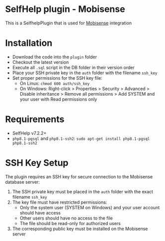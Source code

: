 # SelfHelp plugin - Mobisense

This is a SelfhelpPlugin that is used for [Mobisense](https://apps.apple.com/us/app/mobisense-unibe/id1610936488) integration


# Installation

 - Download the code into the `plugin` folder
 - Checkout the latest version 
 - Execute all `.sql` script in the DB folder in their version order
 - Place your SSH private key in the `auth` folder with the filename `ssh_key`
 - Set proper permissions for the SSH key file:
   - On Linux: `chmod 600 auth/ssh_key`
   - On Windows: Right-click > Properties > Security > Advanced > Disable inheritance > Remove all permissions > Add SYSTEM and your user with Read permissions only

# Requirements

 - SelfHelp v7.2.2+ 
 - `php8.1-pgsql` and `php8.1-ssh2`:  `sudo apt-get install php8.1-pgsql php8.1-ssh2`

# SSH Key Setup

The plugin requires an SSH key for secure connection to the Mobisense database server:

1. The SSH private key must be placed in the `auth` folder with the exact filename `ssh_key`
2. The key file must have restricted permissions:
   - Only the system user (SYSTEM on Windows) and your user account should have access
   - Other users should have no access to the file
   - The file should be read-only for authorized users
3. The corresponding public key must be installed on the Mobisense server
